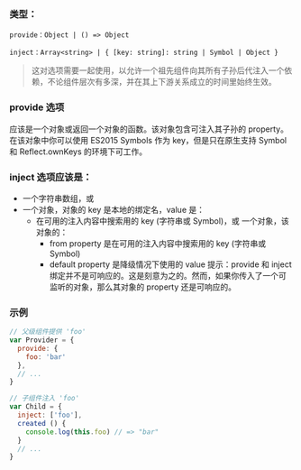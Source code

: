 ### 类型：
```
provide：Object | () => Object 

inject：Array<string> | { [key: string]: string | Symbol | Object }
```

> 这对选项需要一起使用，以允许一个祖先组件向其所有子孙后代注入一个依赖，不论组件层次有多深，并在其上下游关系成立的时间里始终生效。

### provide 选项

应该是一个对象或返回一个对象的函数。该对象包含可注入其子孙的 property。在该对象中你可以使用 ES2015 Symbols 作为 key，但是只在原生支持 Symbol 和 Reflect.ownKeys 的环境下可工作。

### inject 选项应该是：

- 一个字符串数组，或
- 一个对象，对象的 key 是本地的绑定名，value 是：
    + 在可用的注入内容中搜索用的 key (字符串或 Symbol)，或
一个对象，该对象的：
        + from property 是在可用的注入内容中搜索用的 key (字符串或 Symbol)
        + default property 是降级情况下使用的 value
提示：provide 和 inject 绑定并不是可响应的。这是刻意为之的。然而，如果你传入了一个可监听的对象，那么其对象的 property 还是可响应的。

### 示例
```js
// 父级组件提供 'foo'
var Provider = {
  provide: {
    foo: 'bar'
  },
  // ...
}

// 子组件注入 'foo'
var Child = {
  inject: ['foo'],
  created () {
    console.log(this.foo) // => "bar"
  }
  // ...
}
```
